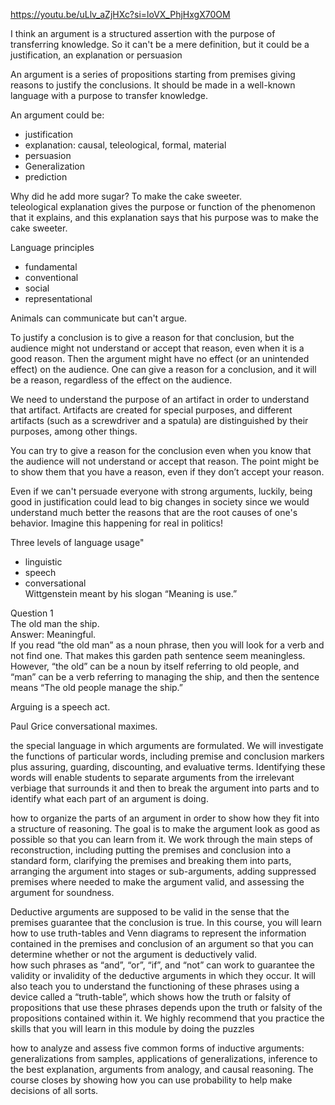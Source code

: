 https://youtu.be/uLlv_aZjHXc?si=loVX_PhjHxgX70OM

I think an argument is a structured assertion with the purpose of transferring knowledge. So it can't be a mere definition, but it could be a justification, an explanation or persuasion  

An argument is a series of propositions starting from premises giving reasons to justify the conclusions. It should be made in a well-known language with a purpose to transfer knowledge.  
  
An argument could be:  
- justification  
- explanation: causal, teleological, formal, material  
- persuasion  
- Generalization  
- prediction  
  
Why did he add more sugar? To make the cake sweeter.  
teleological explanation gives the purpose or function of the phenomenon that it explains, and this explanation says that his purpose was to make the cake sweeter.  
  
  
Language principles  
- fundamental  
- conventional  
- social  
- representational 

Animals can communicate but can't argue.  

To justify a conclusion is to give a reason for that conclusion, but the audience might not understand or accept that reason, even when it is a good reason. Then the argument might have no effect (or an unintended effect) on the audience. One can give a reason for a conclusion, and it will be a reason, regardless of the effect on the audience.  
  
We need to understand the purpose of an artifact in order to understand that artifact. Artifacts are created for special purposes, and different artifacts (such as a screwdriver and a spatula) are distinguished by their purposes, among other things.  
  
You can try to give a reason for the conclusion even when you know that the audience will not understand or accept that reason. The point might be to show them that you have a reason, even if they don’t accept your reason.  
  
Even if we can't persuade everyone with strong arguments, luckily, being good in justification could lead to big changes in society since we would understand much better the reasons that are the root causes of one's behavior. Imagine this happening for real in politics!  
  
Three levels of language usage"  
- linguistic  
- speech  
- conversational  
Wittgenstein meant by his slogan “Meaning is use.”  
  
  
Question 1  
The old man the ship.  
Answer: Meaningful.  
If you read “the old man” as a noun phrase, then you will look for a verb and not find one. That makes this garden path sentence seem meaningless. However, “the old” can be a noun by itself referring to old people, and “man” can be a verb referring to managing the ship, and then the sentence means “The old people manage the ship.”  
  
Arguing is a speech act.  
  
Paul Grice conversational maximes.  
  
the special language in which arguments are formulated. We will investigate the functions of particular words, including premise and conclusion markers plus assuring, guarding, discounting, and evaluative terms. Identifying these words will enable students to separate arguments from the irrelevant verbiage that surrounds it and then to break the argument into parts and to identify what each part of an argument is doing.  
  
  
how to organize the parts of an argument in order to show how they fit into a structure of reasoning. The goal is to make the argument look as good as possible so that you can learn from it. We work through the main steps of reconstruction, including putting the premises and conclusion into a standard form, clarifying the premises and breaking them into parts, arranging the argument into stages or sub-arguments, adding suppressed premises where needed to make the argument valid, and assessing the argument for soundness.  
  
  
Deductive arguments are supposed to be valid in the sense that the premises guarantee that the conclusion is true. In this course, you will learn how to use truth-tables and Venn diagrams to represent the information contained in the premises and conclusion of an argument so that you can determine whether or not the argument is deductively valid.  
how such phrases as “and”, “or”, “if”, and “not” can work to guarantee the validity or invalidity of the deductive arguments in which they occur. It will also teach you to understand the functioning of these phrases using a device called a “truth-table”, which shows how the truth or falsity of propositions that use these phrases depends upon the truth or falsity of the propositions contained within it. We highly recommend that you practice the skills that you will learn in this module by doing the puzzles  
  
  
how to analyze and assess five common forms of inductive arguments: generalizations from samples, applications of generalizations, inference to the best explanation, arguments from analogy, and causal reasoning. The course closes by showing how you can use probability to help make decisions of all sorts.